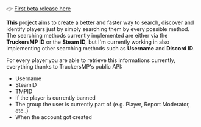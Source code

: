 👉 [First beta release here](https://github.com/Graish75/truckersmpPlayersLookup/releases/tag/1.0_beta1)

**This** project aims to create a better and faster way to search, discover and identify players just by simply searching them by every possible method.
The searching methods currently implemented are either via the **TruckersMP ID** or the **Steam ID**, but I'm currently working in also implementing other searching methods such as **Username** and **Discord ID**.


For every player you are able to retrieve this informations currently, everything thanks to TruckersMP's public API:
  - Username
  - SteamID
  - TMPID
  - If the player is currently banned
  - The group the user is currently part of (e.g. Player, Report Moderator, etc..)
  - When the account got created
